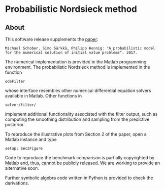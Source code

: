 Probabilistic Nordsieck method
==============================

About
-----

This software release supplements the [paper](https://arxiv.org/abs/1610.05261):

    Michael Schober, Simo Särkkä, Philipp Hennig: "A probabilistic model for the numerical solution of initial value problems". 2017.

The numerical implementation is provided in the Matlab programming
environment. The probabilistic Nordsieck method is implemented in the
function

    odeFilter

whose interface resembles other numerical differential equation
solvers available in Matlab. Other functions in

    solver/filter/

implement additional functionality associated with the filter output,
such as computing the smoothing distribution and sampling from the
predictive posterior.

To reproduce the illustrative plots from Section 2 of the paper, open
a Matlab instance and type

    setup; Sec2Figure

Code to reproduce the benchmark comparison is partially copyrighted by
Matlab and, thus, cannot be publicly released. We are working to
provide an alternative soon.

Further symbolic algebra code written in Python is provided to
check the derivations.
